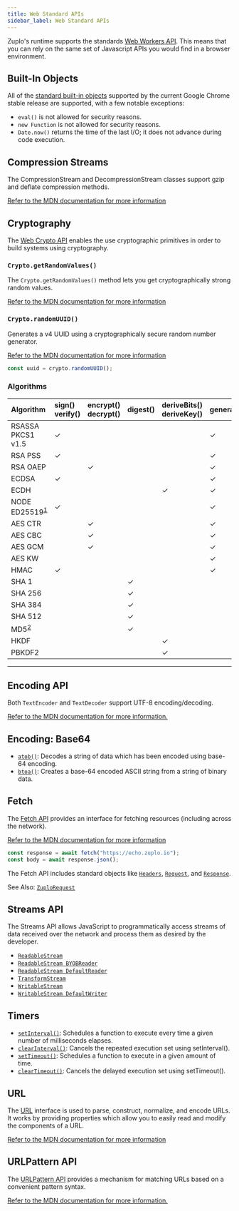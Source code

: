 ```yaml
---
title: Web Standard APIs
sidebar_label: Web Standard APIs
---
```


Zuplo's runtime supports the standards [Web Workers API](https://developer.mozilla.org/en-US/docs/Web/API/Web_Workers_API). This means that you can rely on the same set of Javascript APIs you would find in a browser environment.

## Built-In Objects

All of the [standard built-in objects](https://developer.mozilla.org/en-US/docs/Web/JavaScript/Reference) supported by the current Google Chrome stable release are supported, with a few notable exceptions:

- `eval()` is not allowed for security reasons.
- `new Function` is not allowed for security reasons.
- `Date.now()` returns the time of the last I/O; it does not advance during code execution.

## ​​Compression Streams

The CompressionStream and DecompressionStream classes support gzip and deflate compression methods.

[Refer to the MDN documentation for more information](https://developer.mozilla.org/en-US/docs/Web/API/Compression_Streams_API)

## Cryptography

The [Web Crypto API](https://developer.mozilla.org/en-US/docs/Web/API/Web_Crypto_API) enables the use cryptographic primitives in order to build systems using cryptography.

### `Crypto.getRandomValues()`

The `Crypto.getRandomValues()` method lets you get cryptographically strong random values.

[Refer to the MDN documentation for more information](https://developer.mozilla.org/en-US/docs/Web/API/Crypto/getRandomValues)

### `Crypto.randomUUID()`

Generates a v4 UUID using a cryptographically secure random number generator.

[Refer to the MDN documentation for more information](https://developer.mozilla.org/en-US/docs/Web/API/Crypto/randomUUID)

```ts
const uuid = crypto.randomUUID();
```

### Algorithms

| Algorithm                                          | sign()<br/>verify() | encrypt()<br/>decrypt() | digest() | deriveBits()<br/>deriveKey() | generateKey() | wrapKey()<br/>unwrapKey() | exportKey() | importKey() |
| :------------------------------------------------- | :------------------ | :---------------------- | :------- | :--------------------------- | :------------ | :------------------------ | :---------- | :---------- |
| RSASSA PKCS1 v1.5                                  | ✓                   |                         |          |                              | ✓             |                           | ✓           | ✓           |
| RSA PSS                                            | ✓                   |                         |          |                              | ✓             |                           | ✓           | ✓           |
| RSA OAEP                                           |                     | ✓                       |          |                              | ✓             | ✓                         | ✓           | ✓           |
| ECDSA                                              | ✓                   |                         |          |                              | ✓             |                           | ✓           | ✓           |
| ECDH                                               |                     |                         |          | ✓                            | ✓             |                           | ✓           | ✓           |
| NODE ED25519<sup><a href="#footnote 1">1</a></sup> | ✓                   |                         |          |                              | ✓             |                           | ✓           | ✓           |
| AES CTR                                            |                     | ✓                       |          |                              | ✓             | ✓                         | ✓           | ✓           |
| AES CBC                                            |                     | ✓                       |          |                              | ✓             | ✓                         | ✓           | ✓           |
| AES GCM                                            |                     | ✓                       |          |                              | ✓             | ✓                         | ✓           | ✓           |
| AES KW                                             |                     |                         |          |                              | ✓             | ✓                         | ✓           | ✓           |
| HMAC                                               | ✓                   |                         |          |                              | ✓             |                           | ✓           | ✓           |
| SHA 1                                              |                     |                         | ✓        |                              |               |                           |             |             |
| SHA 256                                            |                     |                         | ✓        |                              |               |                           |             |             |
| SHA 384                                            |                     |                         | ✓        |                              |               |                           |             |             |
| SHA 512                                            |                     |                         | ✓        |                              |               |                           |             |             |
| MD5<sup><a href="#footnote 2">2</a></sup>          |                     |                         | ✓        |                              |               |                           |             |             |
| HKDF                                               |                     |                         |          | ✓                            |               |                           |             | ✓           |
| PBKDF2                                             |                     |                         |          | ✓                            |               |                           |             | ✓           |

---

## Encoding API

Both `TextEncoder` and `TextDecoder` support UTF-8 encoding/decoding.

[Refer to the MDN documentation for more information.](https://developer.mozilla.org/en-US/docs/Web/API/Encoding_API)

## Encoding: Base64

- [`atob()`](https://developer.mozilla.org/en-US/docs/web/api/atob): Decodes a string of data which has been encoded using base-64 encoding.
- [`btoa()`](https://developer.mozilla.org/en-US/docs/web/api/btoa): Creates a base-64 encoded ASCII string from a string of binary data.

## Fetch

The [Fetch API](https://developer.mozilla.org/en-US/docs/Web/API/Fetch_API) provides an interface for fetching resources (including across the network).

[Refer to the MDN documentation for more information](https://developer.mozilla.org/en-US/docs/Web/API/Fetch_API)

```ts
const response = await fetch("https://echo.zuplo.io");
const body = await response.json();
```

The Fetch API includes standard objects like [`Headers`](https://developer.mozilla.org/en-US/docs/Web/API/Headers), [`Request`](https://developer.mozilla.org/en-US/docs/Web/API/Request), and [`Response`](https://developer.mozilla.org/en-US/docs/Web/API/Response).

See Also: [`ZuploRequest`](../guides/zuplo-request.md)

## Streams API

The Streams API allows JavaScript to programmatically access streams of data received over the network and process them as desired by the developer.

- [`ReadableStream`](https://developer.mozilla.org/en-US/docs/Web/API/ReadableStream)
- [`ReadableStream BYOBReader`](https://developer.mozilla.org/en-US/docs/Web/API/ReadableStreamBYOBReader)
- [`ReadableStream DefaultReader`](https://developer.mozilla.org/en-US/docs/Web/API/ReadableStreamDefaultReader)
- [`TransformStream`](https://developer.mozilla.org/en-US/docs/Web/API/TransformStream)
- [`WritableStream`](https://developer.mozilla.org/en-US/docs/Web/API/WritableStream)
- [`WritableStream DefaultWriter`](https://developer.mozilla.org/en-US/docs/Web/API/WritableStreamDefaultWriter)

## ​​Timers

- [`setInterval()`](https://developer.mozilla.org/en-US/docs/web/api/setinterval): Schedules a function to execute every time a given number of milliseconds elapses.
- [`clearInterval()`](https://developer.mozilla.org/en-US/docs/web/api/clearinterval): Cancels the repeated execution set using setInterval().
- [`setTimeout()`](https://developer.mozilla.org/en-US/docs/web/api/settimeout): Schedules a function to execute in a given amount of time.
- [`clearTimeout()`](https://developer.mozilla.org/en-US/docs/web/api/cleartimeout): Cancels the delayed execution set using setTimeout().

## URL

The [URL](https://developer.mozilla.org/en-US/docs/Web/API/URL) interface is used to parse, construct, normalize, and encode URLs. It works by providing properties which allow you to easily read and modify the components of a URL.

[Refer to the MDN documentation for more information](https://developer.mozilla.org/en-US/docs/Web/API/URL)

## URLPattern API

The [URLPattern API](https://developer.mozilla.org/en-US/docs/Web/API/URLPattern) provides a mechanism for matching URLs based on a convenient pattern syntax.

[Refer to the MDN documentation for more information.](https://developer.mozilla.org/en-US/docs/Web/API/URLPattern)
